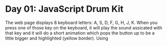 # Day 01: JavaScript Drum Kit

The web page displays 8 keyboard letters: A, S, D, F, G, H, J, K. When you press one of those key on the keyboard, it will play the sound assicated with that key and it will do a short animation which pops the button up to be a little bigger and highlighted (yellow border).
Using <audio> tags, the transition property in CSS, and addEventListener (for keyDown and transitionend events.